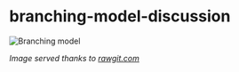 # branching-model-discussion

![Branching model](https://cdn.rawgit.com/robertodr/branching-model-discussion/f773cbda/images/branching_model.svg)

_Image served thanks to [rawgit.com](https://rawgit.com)_
